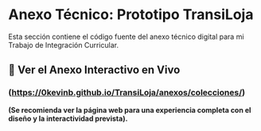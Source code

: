 # Anexo Técnico: Prototipo TransiLoja

Esta sección contiene el código fuente del anexo técnico digital para mi Trabajo de Integración Curricular.

## 🚀 Ver el Anexo Interactivo en Vivo

### (https://0kevinb.github.io/TransiLoja/anexos/colecciones/)

**(Se recomienda ver la página web para una experiencia completa con el diseño y la interactividad prevista).**
